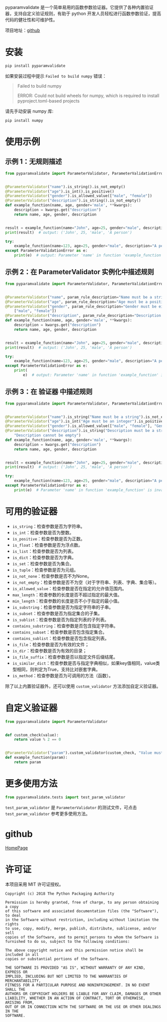 pyparamvalidate 是一个简单易用的函数参数验证器。它提供了各种内置验证器，支持自定义验证规则，有助于 python
开发人员轻松进行函数参数验证，提高代码的健壮性和可维护性。

项目地址：[github](https://github.com/xyouwen/pyparamvalidate)

# 安装

```bash
pip install pyparamvalidate
```

如果安装过程中提示 `Failed to build numpy` 错误：
> Failed to build numpy
>
> ERROR: Could not build wheels for numpy, which is required to install pyproject.toml-based projects

请先手动安装 numpy 库:

```
pip install numpy
```

# 使用示例

## 示例 1：无规则描述

```python
from pyparamvalidate import ParameterValidator, ParameterValidationError


@ParameterValidator("name").is_string().is_not_empty()
@ParameterValidator("age").is_int().is_positive()
@ParameterValidator("gender").is_allowed_value(["male", "female"])
@ParameterValidator("description").is_string().is_not_empty()
def example_function(name, age, gender='male', **kwargs):
    description = kwargs.get("description")
    return name, age, gender, description


result = example_function(name="John", age=25, gender="male", description="A person")
print(result)  # output: ('John', 25, 'male', 'A person')

try:
    example_function(name=123, age=25, gender="male", description="A person")
except ParameterValidationError as e:
    print(e)  # output: Parameter 'name' in function 'example_function' is invalid.
```

## 示例 2：在 ParameterValidator 实例化中描述规则

```python
from pyparamvalidate import ParameterValidator, ParameterValidationError


@ParameterValidator("name", param_rule_description="Name must be a string").is_string().is_not_empty()
@ParameterValidator("age", param_rule_description="Age must be a positive integer").is_int().is_positive()
@ParameterValidator("gender", param_rule_description="Gender must be either 'male' or 'female'").is_allowed_value(
    ["male", "female"])
@ParameterValidator("description", param_rule_description="Description must be a string").is_string().is_not_empty()
def example_function(name, age, gender='male', **kwargs):
    description = kwargs.get("description")
    return name, age, gender, description


result = example_function(name="John", age=25, gender="male", description="A person")
print(result)  # output: ('John', 25, 'male', 'A person')

try:
    example_function(name=123, age=25, gender="male", description="A person")
except ParameterValidationError as e:
    print(
        e)  # output: Parameter 'name' in function 'example_function' is invalid. 		Please refer to: Name must be a string
```

## 示例 3：在 验证器 中描述规则

```python
from pyparamvalidate import ParameterValidator, ParameterValidationError


@ParameterValidator("name").is_string("Name must be a string").is_not_empty("Name cannot be empty")
@ParameterValidator("age").is_int("Age must be an integer").is_positive("Age must be a positive number")
@ParameterValidator("gender").is_allowed_value(["male", "female"], "Gender must be either 'male' or 'female'")
@ParameterValidator("description").is_string("Description must be a string").is_not_empty(
    "Description cannot be empty")
def example_function(name, age, gender='male', **kwargs):
    description = kwargs.get("description")
    return name, age, gender, description


result = example_function(name="John", age=25, gender="male", description="A person")
print(result)  # output: ('John', 25, 'male', 'A person')

try:
    example_function(name=123, age=25, gender="male", description="A person")
except ParameterValidationError as e:
    print(e)  # Parameter 'name' in function 'example_function' is invalid. 	Error: Name must be a string
```

# 可用的验证器

- `is_string`：检查参数是否为字符串。
- `is_int`：检查参数是否为整数。
- `is_positive`：检查参数是否为正数。
- `is_float`：检查参数是否为浮点数。
- `is_list`：检查参数是否为列表。
- `is_dict`：检查参数是否为字典。
- `is_set`：检查参数是否为集合。
- `is_tuple`：检查参数是否为元组。
- `is_not_none`：检查参数是否不为None。
- `is_not_empty`：检查参数是否不为空（对于字符串、列表、字典、集合等）。
- `is_allowed_value`：检查参数是否在指定的允许值范围内。
- `max_length`：检查参数的长度是否不超过指定的最大值。
- `min_length`：检查参数的长度是否不小于指定的最小值。
- `is_substring`：检查参数是否为指定字符串的子串。
- `is_subset`：检查参数是否为指定集合的子集。
- `is_sublist`：检查参数是否为指定列表的子列表。
- `contains_substring`：检查参数是否包含指定字符串。
- `contains_subset`：检查参数是否包含指定集合。
- `contains_sublist`：检查参数是否包含指定列表。
- `is_file`：检查参数是否为有效的文件；
- `is_dir`：检查参数是否为有效的目录；
- `is_file_suffix`：检查参数是否以指定文件后缀结尾。
- `is_similar_dict`：检查参数是否与指定字典相似，如果key值相同，value类型相同，则判定为True，支持比对嵌套字典。
- `is_method`：检查参数是否为可调用的方法（函数）。

除了以上内置验证器外，还可以使用 `custom_validator` 方法添加自定义验证器。

# 自定义验证器

```python
from pyparamvalidate import ParameterValidator


def custom_check(value):
    return value % 2 == 0


@ParameterValidator("param").custom_validator(custom_check, "Value must be an even number")
def example_function(param):
    return param
```

# 更多使用方法

```python
from pyparamvalidate.tests import test_param_validator
```

`test_param_validator` 是 `ParameterValidator` 的测试文件，可点击 `test_param_validator` 参考更多使用方法。

# github

[HomePage](https://github.com/xyouwen/pyparamvalidate)

# 许可证

本项目采用 MIT 许可证授权。

```
Copyright (c) 2018 The Python Packaging Authority

Permission is hereby granted, free of charge, to any person obtaining a copy
of this software and associated documentation files (the "Software"), to deal
in the Software without restriction, including without limitation the rights
to use, copy, modify, merge, publish, distribute, sublicense, and/or sell
copies of the Software, and to permit persons to whom the Software is
furnished to do so, subject to the following conditions:

The above copyright notice and this permission notice shall be included in all
copies or substantial portions of the Software.

THE SOFTWARE IS PROVIDED "AS IS", WITHOUT WARRANTY OF ANY KIND, EXPRESS OR
IMPLIED, INCLUDING BUT NOT LIMITED TO THE WARRANTIES OF MERCHANTABILITY,
FITNESS FOR A PARTICULAR PURPOSE AND NONINFRINGEMENT. IN NO EVENT SHALL THE
AUTHORS OR COPYRIGHT HOLDERS BE LIABLE FOR ANY CLAIM, DAMAGES OR OTHER
LIABILITY, WHETHER IN AN ACTION OF CONTRACT, TORT OR OTHERWISE, ARISING FROM,
OUT OF OR IN CONNECTION WITH THE SOFTWARE OR THE USE OR OTHER DEALINGS IN THE
SOFTWARE.
```